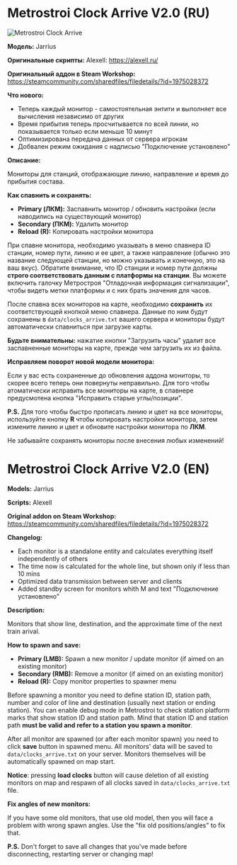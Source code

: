 # Metrostroi Clock Arrive V2.0 (RU)

![Metrostroi Clock Arrive](http://mss.community/images/addons/metrostroi_clock_arrive_v20.jpg)

**Модель:** Jarrius

**Оригинальные скрипты:** Alexell: https://alexell.ru/

**Оригинальный аддон в Steam Workshop:** https://steamcommunity.com/sharedfiles/filedetails/?id=1975028372

**Что нового:**
* Теперь каждый монитор - самостоятельная энтити и выполняет все вычисления независимо от других
* Время прибытия теперь просчитывается по всей линии, но показывается только если меньше 10 минут
* Оптимизирована передача данных от сервера игрокам
* Добвален режим ожидания с надписью "Подключение установлено"

**Описание:**

Мониторы для станций, отображающие линию, направление и время до прибытия состава.

**Как спавнить и сохранять:**

* **Primary (ЛКМ):** Заспавнить монитор / обновить настройки (если наводились на существующий монитор)
* **Secondary (ПКМ):** Удалить монитор
* **Reload (R):** Копировать настройки монитора

При спавне монитора, необходимо указывать в меню спавнера ID станции, номер пути, линию и ее цвет, а также направление (обычно это название следующей станции, но можно указывать и конечную, это на ваш вкус). Обратите внимание, что ID станции и номер пути должны **строго соответствовать данным с платформы на станции**. Вы можете включить галочку Метростроя "Отладочная информация сигнализации", чтобы видеть метки платформы и с них брать значения для часов.

После спавна всех мониторов на карте, необходимо **сохранить** их соответствующей кнопкой меню спавнера. Данные по ним будут сохранены в `data/clocks_arrive.txt` вашего сервера и мониторы будут автоматически спавниться при загрузке карты.

**Будьте внимательны:** нажатие кнопки "Загрузить часы" удалит все заспавненные мониторы на карте, прежде чем загрузить их из файла.

**Исправляем поворот новой модели монитора:**

Если у вас есть сохраненные до обновления аддона мониторы, то скорее всего теперь они повернуты неправильно. Для того чтобы атоматически исправить все мониторы на карте, в спавнере предусмотена кнопка "Исправить старые углы/позиции".

**P.S.** Для того чтобы быстро прописать линию и цвет на все мониторы, используйте кнопку **R** чтобы копировать настройки монитора, затем измените линию и цвет и обновите настройки монитора по **ЛКМ**.

Не забывайте сохранять мониторы после внесения любых изменений!


# Metrostroi Clock Arrive V2.0 (EN)

**Models:** Jarrius

**Scripts:** Alexell

**Original addon on Steam Workshop:** https://steamcommunity.com/sharedfiles/filedetails/?id=1975028372

**Changelog:**
* Each monitor is a standalone entity and calculates everything itself independently of others
* The time now is calculated for the whole line, but shown only if less than 10 mins
* Optimized data transmission between server and clients
* Added standby screen for monitors whith M and text "Подключение установлено"

**Description:**

Monitors that show line, destination, and the approximate time of the next train arival.

**How to spawn and save:**

* **Primary (LMB):** Spawn a new monitor / update monitor (if aimed on an existing monitor)
* **Secondary (RMB):** Remove a monitor (if aimed on an existing monitor)
* **Reload (R):** Copy monitor properties to spawner menu

Before spawning a monitor you need to define station ID, station path, number and color of line and destination (usually next station or ending station). You can enable debug mode in Metrostroi to check station platform marks that show station ID and station path. Mind that station ID and station path **must be valid and refer to a station you spawn a monitor**.

After all monitor are spawned (or after each monitor spawn) you need to click **save** button in spawned menu. All monitors' data will be saved to `data/clocks_arrive.txt` on your server. Monitors themselves will be automatically spawned on map start.

**Notice**: pressing **load clocks** button will cause deletion of all existing monitors on map and respawn of all clocks saved in `data/clocks_arrive.txt` file.

**Fix angles of new monitors:**

If you have some old monitors, that use old model, then you will face a problem with wrong spawn angles. Use the "fix old positions/angles" to fix that.

**P.S.** Don't forget to save all changes that you've made before disconnecting, restarting server or changing map!

